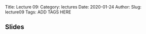 Title: Lecture 09:
Category: lectures
Date: 2020-01-24
Author: 
Slug: lecture09
Tags: ADD TAGS HERE


## Slides
